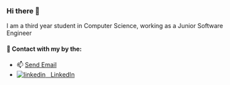 ### Hi there 👋
<p> I am a third year student in Computer Science, working as a Junior Software Engineer</p>

#### 🤝 Contact with my by the: 
<ul>
  <li>📫 
    <a href = "mailto: bartlomiej.wanat95@gmail.com">Send Email</a>
  </li>
<li>
  <a href="https://www.linkedin.com/in/bart%C5%82omiej-wanat-7a88991a4/" rel="nofollow noreferrer">
    <img src="https://i.stack.imgur.com/gVE0j.png" alt="linkedin"> &nbsp LinkedIn
</ul>



  
<!--
**bartekwanat/bartekwanat** is a ✨ _special_ ✨ repository because its `README.md` (this file) appears on your GitHub profile.

Here are some ideas to get you started:

- 🔭 I’m currently working on ...
- 🌱 I’m currently learning ...
- 👯 I’m looking to collaborate on ...
- 🤔 I’m looking for help with ...
- 💬 Ask me about ...
- 📫 How to reach me: ...
- 😄 Pronouns: ...
- ⚡ Fun fact: ...
-->
